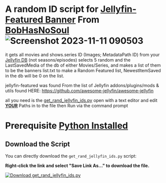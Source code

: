 # A random ID script for [Jellyfin-Featured Banner](https://github.com/BobHasNoSoul/jellyfin-featured/) From [BobHasNoSoul](https://github.com/BobHasNoSoul) ![Screenshot 2023-11-11 090503](https://github.com/BobHasNoSoul/jellyfin-featured/assets/23018412/be19e601-da6f-4428-ba66-0c8179b2dd55) 
it gets all movies and shows.series ID (Images; MetadataPath ID) from your [Jellyfin DB](https://jellyfin.org/) (not seasons/episodes) selects 5 random and the LastSavedMedia of the db of either Movies/Series, and makes a list of them
to be the banners list.txt to make a Random Featured list, NewestItemSaved in the db will be 0 on the list.

jellyfin-featured was found From the list of Jellyfin addons/plugins/mods & utils found HERE: https://github.com/awesome-jellyfin/awesome-jellyfin

all you need is the [get_rand_jellyfin_ids.py](https://github.com/NSMY/Jellyfin_BannerID_randomizer/blob/main/get_rand_jellyfin_ids.py) open with a text editor and edit <ins>**YOUR**</ins> Paths in to the file then Run via the command prompt

# Prerequisite [Python Installed](https://www.python.org/downloads/)

## Download the Script

You can directly download the `get_rand_jellyfin_ids.py` script:

**Right-click the link and select "Save Link As..." to download the file.**

[![Download get_rand_jellyfin_ids.py](https://img.shields.io/badge/Download-get__rand__jellyfin__ids.py-blue?style=for-the-badge&logo=download&logoColor=white)](https://raw.githubusercontent.com/NSMY/Jellyfin_BannerID_randomizer/refs/heads/main/get_rand_jellyfin_ids.py)


